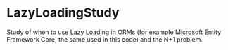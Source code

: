 # LazyLoadingStudy
Study of when to use Lazy Loading in ORMs (for example Microsoft Entity Framework Core, the same used in this code) and the N+1 problem.

